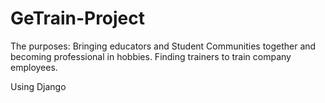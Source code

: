 # GeTrain-Project

The purposes:
  Bringing educators and Student Communities together and becoming professional in hobbies.
  Finding trainers to train company employees.
  
  Using Django
